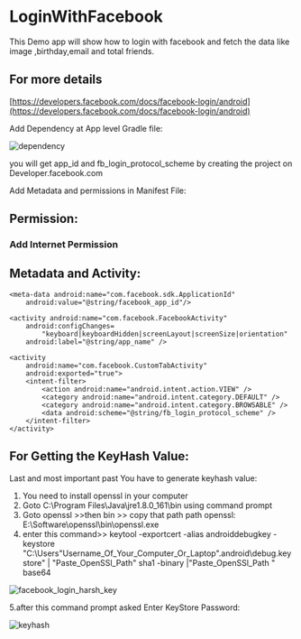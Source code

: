 # LoginWithFacebook
This Demo app will show how to login with facebook and fetch the data like image ,birthday,email and total friends.

## For more details
[https://developers.facebook.com/docs/facebook-login/android](https://developers.facebook.com/docs/facebook-login/android)


Add Dependency at App level Gradle file:

![dependency](https://user-images.githubusercontent.com/25931598/42662871-dc2601fe-8650-11e8-8528-3b49c3b7c5e3.PNG)



you will get app_id and fb_login_protocol_scheme by creating the project on Developer.facebook.com

Add Metadata and permissions in Manifest File:

## Permission: 
   ### Add Internet Permission

## Metadata and Activity:

    <meta-data android:name="com.facebook.sdk.ApplicationId"
        android:value="@string/facebook_app_id"/>

    <activity android:name="com.facebook.FacebookActivity"
        android:configChanges=
            "keyboard|keyboardHidden|screenLayout|screenSize|orientation"
        android:label="@string/app_name" />

    <activity
        android:name="com.facebook.CustomTabActivity"
        android:exported="true">
        <intent-filter>
            <action android:name="android.intent.action.VIEW" />
            <category android:name="android.intent.category.DEFAULT" />
            <category android:name="android.intent.category.BROWSABLE" />
            <data android:scheme="@string/fb_login_protocol_scheme" />
        </intent-filter>
    </activity>

## For Getting the KeyHash Value:
Last and most important past You have to generate keyhash value:
1. You need to install openssl in your computer
2. Goto C:\Program Files\Java\jre1.8.0_161\bin using command prompt
3. Goto openssl >>then bin >> copy that path 
path openssl:  E:\Software\openssl\bin\openssl.exe 
4. enter this command>> 
keytool -exportcert -alias androiddebugkey -keystore "C:\Users\"Username_Of_Your_Computer_Or_Laptop"\.android\debug.keystore" | "Paste_OpenSSl_Path" sha1 -binary |"Paste_OpenSSl_Path " base64


![facebook_login_harsh_key](https://user-images.githubusercontent.com/25931598/42662188-4be7ef3c-864e-11e8-86b3-b7883edc3967.PNG)

5.after this command prompt asked 
Enter KeyStore Password:

![keyhash](https://user-images.githubusercontent.com/25931598/42663074-a935b252-8651-11e8-8018-70e96f44bce3.PNG)
